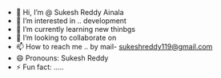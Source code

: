 - 👋 Hi, I’m @ Sukesh Reddy Ainala 
- 👀 I’m interested in .. development
- 🌱 I’m currently learning new thinbgs 
- 💞️ I’m looking to collaborate on  
- 📫 How to reach me .. by mail- sukeshreddy119@gmail.com
- 😄 Pronouns: Sukesh Reddy 
- ⚡ Fun fact: .....

<!---
sukeshreddy119/sukeshreddy119 is a ✨ special ✨ repository because its `README.md` (this file) appears on your GitHub profile.
You can click the Preview link to take a look at your changes.
--->
